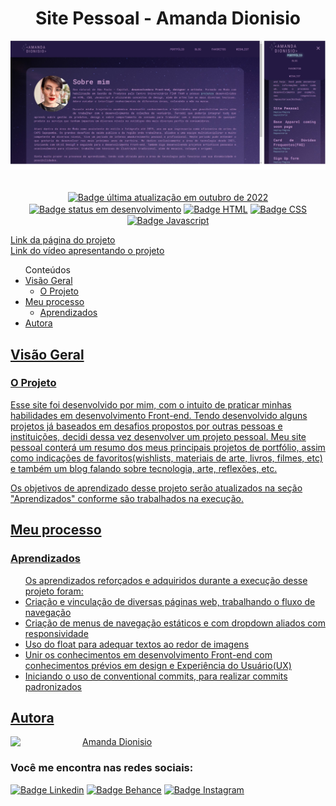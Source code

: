 <h1 align="center">Site Pessoal - Amanda Dionisio</h1>

<div align-items="center">
  <img src="/assets/imagens/screenshot.png"  alt="Screenshot do projeto">
</div></br>

<p align="center">
  <a href=""><img src="https://img.shields.io/badge/%C3%BAltima%20atualiza%C3%A7%C3%A3o-outubro%202022-blue" align="center" alt="Badge última atualização em outubro de 2022" /></a> 
  <a href=""><img src="https://img.shields.io/badge/status-em%20desenvolvimento-yellowgreen" align="center" alt="Badge status em desenvolvimento" /></a>
  <a href=""><img src="https://img.shields.io/badge/HTML5-E34F26?style=for-the-badge&logo=html5&logoColor=white" align="center" alt="Badge HTML" /></a>
  <a href=""><img src="https://img.shields.io/badge/CSS3-1572B6?style=for-the-badge&logo=css3&logoColor=white" align="center" alt="Badge CSS" /></a>
  <a href=""><img src="https://img.shields.io/badge/JavaScript-323330?style=for-the-badge&logo=javascript&logoColor=F7DF1E" align="center" alt="Badge Javascript" /></a>
</p>

<a href="https://amanda-dionisio.vercel.app/" align="center">Link da página do projeto</a><br>
<a href="https://www.youtube.com/watch?v=7tT915tojrc" align="center">Link do vídeo apresentando o projeto</a>

<ul>Conteúdos
  <li><a href="#visao-geral">Visão Geral</a> 
    <ul><li><a href="#o-projeto">O Projeto</a></li></ul>
  </li>  
  <li><a href="#meu-processo">Meu processo</a>
    <ul><li><a href="#aprendizados">Aprendizados</a></li></ul>
  </li>  
  <li><a href="#autora">Autora</li>
</ul>

<h2 id="visao-geral">Visão Geral</h2>

<h3 id="o-projeto">O Projeto</h3>

<p>Esse site foi desenvolvido por mim, com o intuito de praticar minhas habilidades em desenvolvimento Front-end. Tendo desenvolvido alguns projetos já baseados em desafios propostos por outras pessoas e instituições, decidi dessa vez desenvolver um projeto pessoal. Meu site pessoal conterá um resumo dos meus principais projetos de portfólio, assim como indicações de favoritos(wishlists, materiais de arte, livros, filmes, etc) e também um blog falando sobre tecnologia, arte, reflexões, etc.</p> 
<p>Os objetivos de aprendizado desse projeto serão atualizados na seção "Aprendizados" conforme são trabalhados na execução.</p>


<h2 id="meu-processo">Meu processo</h2>

<h3 id="aprendizados">Aprendizados</h3>
<ul>Os aprendizados reforçados e adquiridos durante a execução desse projeto foram:
  <li>Criação e vinculação de diversas páginas web, trabalhando o fluxo de navegação</li>
  <li>Criação de menus de navegação estáticos e com dropdown aliados com responsividade</li>
  <li>Uso do float para adequar textos ao redor de imagens</li>
  <li>Unir os conhecimentos em desenvolvimento Front-end com conhecimentos prévios em design e Experiência do Usuário(UX)</li>
  <li>Iniciando o uso de conventional commits, para realizar commits padronizados</li>
</ul> 

<h2 id="autora" align="left">Autora</h2>
<img align="left" src="https://avatars.githubusercontent.com/u/104245596?s=400&u=22dddd54d435db2df3c8f6e91c881be3cdc31170&v=4" width=115>
<a href="https://github.com/amandafd">Amanda Dionisio</a>
<h3 align="left">Você me encontra nas redes sociais:</h3>
<p align="left">
  <a href="https://www.linkedin.com/in/amanda-felipe-dionisio"><img src="https://img.shields.io/badge/LinkedIn-0077B5?style=for-the-badge&logo=linkedin&logoColor=white" alt="Badge Linkedin" /></a>
  <a href="https://www.behance.net/amanda_dionisio"><img src="https://img.shields.io/badge/-Behance-blue?style=for-the-badge&logo=behance&logoColor=white" alt="Badge Behance" /></a>
  <a href="https://www.instagram.com/amandafdionisio/"><img src="https://img.shields.io/badge/Instagram-E4405F?style=for-the-badge&logo=instagram&logoColor=white"  alt="Badge Instagram" /></a>
</p>

